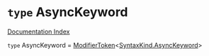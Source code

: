 # `type` AsyncKeyword

[Documentation Index](../README.md)

`type` AsyncKeyword = [ModifierToken](../interface.ModifierToken/README.md)\<[SyntaxKind.AsyncKeyword](../enum.SyntaxKind/README.md#asynckeyword--134)>